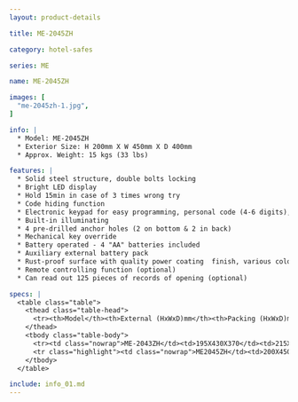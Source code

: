 ```yaml
---
layout: product-details

title: ME-2045ZH

category: hotel-safes

series: ME

name: ME-2045ZH

images: [
  "me-2045zh-1.jpg",
]

info: |
  * Model: ME-2045ZH
  * Exterior Size: H 200mm X W 450mm X D 400mm
  * Approx. Weight: 15 kgs (33 lbs)

features: |
  * Solid steel structure, double bolts locking
  * Bright LED display
  * Hold 15min in case of 3 times wrong try
  * Code hiding function
  * Electronic keypad for easy programming, personal code (4-6 digits), manager code (6 digits)
  * Built-in illuminating
  * 4 pre-drilled anchor holes (2 on bottom & 2 in back)
  * Mechanical key override
  * Battery operated - 4 "AA" batteries included
  * Auxiliary external battery pack
  * Rust-proof surface with quality power coating  finish, various colors available
  * Remote controlling function (optional)
  * Can read out 125 pieces of records of opening (optional) 

specs: |
  <table class="table">
    <thead class="table-head">
      <tr><th>Model</th><th>External (HxWxD)mm</th><th>Packing (HxWxD)mm</th><th>Weight (kg)</th><th>Door (mm)</th><th>Body (mm)</th><th>20’FCL (pcs)</th></tr>
    </thead>
    <tbody class="table-body">
      <tr><td class="nowrap">ME-2043ZH</td><td>195X430X370</td><td>215X450X420</td><td>13</td><td>5</td><td>2</td><td>685</td></tr>
      <tr class="highlight"><td class="nowrap">ME2045ZH</td><td>200X450X400</td><td>220X470X450</td><td>14</td><td>5</td><td>2</td><td>625</td></tr>
    </tbody>
  </table>

include: info_01.md
---
```

